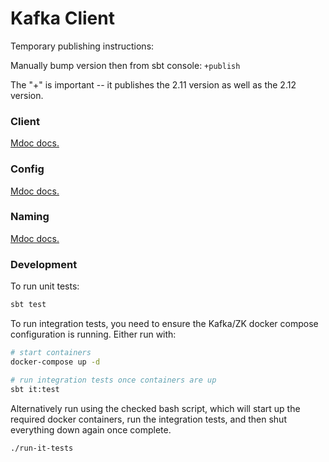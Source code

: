 Kafka Client
=====

Temporary publishing instructions:

Manually bump version then from sbt console:
`+publish`

The "+" is important -- it publishes the 2.11 version as well as the 2.12 version.


### Client
[Mdoc docs.](./client/Client.md)

### Config
[Mdoc docs.](./config/Config.md)

### Naming
[Mdoc docs.](./naming/Naming.md)

### Development

To run unit tests:

```bash
sbt test
```

To run integration tests, you need to ensure the Kafka/ZK docker compose configuration is running. Either run with:

```bash
# start containers
docker-compose up -d

# run integration tests once containers are up
sbt it:test
```

Alternatively run using the checked bash script, which will start up the required docker containers, run the integration tests, and then shut everything down again once complete.

```bash
./run-it-tests
```
